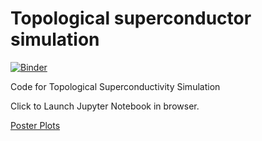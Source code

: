 # Topological superconductor simulation

[![Binder](https://mybinder.org/badge_logo.svg)](https://mybinder.org/v2/gh/hanzhihua72/top/master)

Code for Topological Superconductivity Simulation

Click to Launch Jupyter Notebook in browser. 

[Poster Plots](PosterPlots.html)
